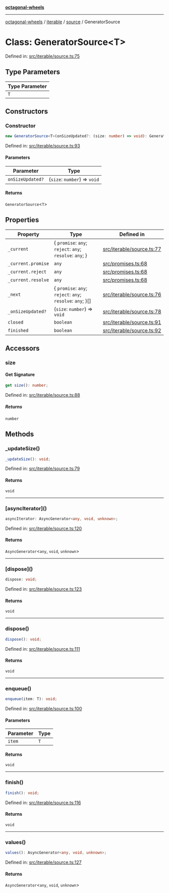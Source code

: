 [**octagonal-wheels**](../../../README.md)

***

[octagonal-wheels](../../../modules.md) / [iterable](../../README.md) / [source](../README.md) / GeneratorSource

# Class: GeneratorSource\<T\>

Defined in: [src/iterable/source.ts:75](https://github.com/vrtmrz/octagonal-wheels/blob/main/src/iterable/source.ts#L75)

## Type Parameters

| Type Parameter |
| ------ |
| `T` |

## Constructors

### Constructor

```ts
new GeneratorSource<T>(onSizeUpdated?: (size: number) => void): GeneratorSource<T>;
```

Defined in: [src/iterable/source.ts:93](https://github.com/vrtmrz/octagonal-wheels/blob/main/src/iterable/source.ts#L93)

#### Parameters

| Parameter | Type |
| ------ | ------ |
| `onSizeUpdated?` | (`size`: `number`) => `void` |

#### Returns

`GeneratorSource`\<`T`\>

## Properties

| Property | Type | Defined in |
| ------ | ------ | ------ |
| <a id="_current"></a> `_current` | \{ `promise`: `any`; `reject`: `any`; `resolve`: `any`; \} | [src/iterable/source.ts:77](https://github.com/vrtmrz/octagonal-wheels/blob/main/src/iterable/source.ts#L77) |
| `_current.promise` | `any` | [src/promises.ts:68](https://github.com/vrtmrz/octagonal-wheels/blob/main/src/promises.ts#L68) |
| `_current.reject` | `any` | [src/promises.ts:68](https://github.com/vrtmrz/octagonal-wheels/blob/main/src/promises.ts#L68) |
| `_current.resolve` | `any` | [src/promises.ts:68](https://github.com/vrtmrz/octagonal-wheels/blob/main/src/promises.ts#L68) |
| <a id="_next"></a> `_next` | \{ `promise`: `any`; `reject`: `any`; `resolve`: `any`; \}[] | [src/iterable/source.ts:76](https://github.com/vrtmrz/octagonal-wheels/blob/main/src/iterable/source.ts#L76) |
| <a id="_onsizeupdated"></a> `_onSizeUpdated?` | (`size`: `number`) => `void` | [src/iterable/source.ts:78](https://github.com/vrtmrz/octagonal-wheels/blob/main/src/iterable/source.ts#L78) |
| <a id="closed"></a> `closed` | `boolean` | [src/iterable/source.ts:91](https://github.com/vrtmrz/octagonal-wheels/blob/main/src/iterable/source.ts#L91) |
| <a id="finished"></a> `finished` | `boolean` | [src/iterable/source.ts:92](https://github.com/vrtmrz/octagonal-wheels/blob/main/src/iterable/source.ts#L92) |

## Accessors

### size

#### Get Signature

```ts
get size(): number;
```

Defined in: [src/iterable/source.ts:88](https://github.com/vrtmrz/octagonal-wheels/blob/main/src/iterable/source.ts#L88)

##### Returns

`number`

## Methods

### \_updateSize()

```ts
_updateSize(): void;
```

Defined in: [src/iterable/source.ts:79](https://github.com/vrtmrz/octagonal-wheels/blob/main/src/iterable/source.ts#L79)

#### Returns

`void`

***

### \[asyncIterator\]()

```ts
asyncIterator: AsyncGenerator<any, void, unknown>;
```

Defined in: [src/iterable/source.ts:120](https://github.com/vrtmrz/octagonal-wheels/blob/main/src/iterable/source.ts#L120)

#### Returns

`AsyncGenerator`\<`any`, `void`, `unknown`\>

***

### \[dispose\]()

```ts
dispose: void;
```

Defined in: [src/iterable/source.ts:123](https://github.com/vrtmrz/octagonal-wheels/blob/main/src/iterable/source.ts#L123)

#### Returns

`void`

***

### dispose()

```ts
dispose(): void;
```

Defined in: [src/iterable/source.ts:111](https://github.com/vrtmrz/octagonal-wheels/blob/main/src/iterable/source.ts#L111)

#### Returns

`void`

***

### enqueue()

```ts
enqueue(item: T): void;
```

Defined in: [src/iterable/source.ts:100](https://github.com/vrtmrz/octagonal-wheels/blob/main/src/iterable/source.ts#L100)

#### Parameters

| Parameter | Type |
| ------ | ------ |
| `item` | `T` |

#### Returns

`void`

***

### finish()

```ts
finish(): void;
```

Defined in: [src/iterable/source.ts:116](https://github.com/vrtmrz/octagonal-wheels/blob/main/src/iterable/source.ts#L116)

#### Returns

`void`

***

### values()

```ts
values(): AsyncGenerator<any, void, unknown>;
```

Defined in: [src/iterable/source.ts:127](https://github.com/vrtmrz/octagonal-wheels/blob/main/src/iterable/source.ts#L127)

#### Returns

`AsyncGenerator`\<`any`, `void`, `unknown`\>
